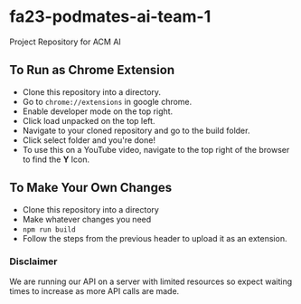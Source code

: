 # fa23-podmates-ai-team-1
Project Repository for ACM AI 

## To Run as Chrome Extension
* Clone this repository into a directory.
* Go to `chrome://extensions` in google chrome.
* Enable developer mode on the top right.
* Click load unpacked on the top left.
* Navigate to your cloned repository and go to the build folder.
* Click select folder and you're done!
* To use this on a YouTube video, navigate to the top right of the browser to find the **Y** Icon.

## To Make Your Own Changes
* Clone this repository into a directory
* Make whatever changes you need
* `npm run build`
* Follow the steps from the previous header to upload it as an extension.

### Disclaimer
We are running our API on a server with limited resources so expect waiting times to increase as more API calls are made.
